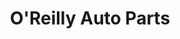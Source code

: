 ---
title: "O'Reilly Auto Parts"
url: /sparks/oreilly-auto-parts-los-altos-parkway/
shop: car parts
---